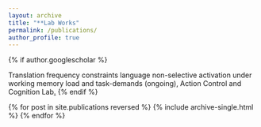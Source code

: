 ```yaml
---
layout: archive
title: "**Lab Works"
permalink: /publications/
author_profile: true
---
```


{% if author.googlescholar %}
 
Translation frequency constraints language non-selective
activation under working memory load and task-demands (ongoing), Action Control and Cognition Lab<u><a href="{{https://actioncontrolcognitionlaboratory.wordpress.com/}}"></a>.</u>
{% endif %}


{% for post in site.publications reversed %}
  {% include archive-single.html %}
{% endfor %}
